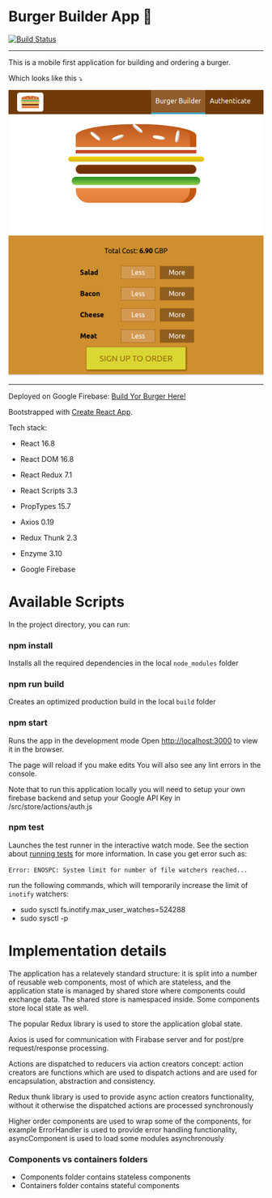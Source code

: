 # Burger Builder App :hamburger:

[![Build Status](https://travis-ci.org/pseudonym42/Burger-Builder.svg?branch=master)](https://travis-ci.org/pseudonym42/Burger-Builder)

---

This is a mobile first application for building and ordering a burger.

Which looks like this :arrow_heading_down:


![Screenshot](burger-builder-screenshot.png)

---

Deployed on Google Firebase: [Build Yor Burger Here!](https://burger-builder-project-id.firebaseapp.com/)

Bootstrapped with [Create React App](https://github.com/facebook/create-react-app).

Tech stack:

- React 16.8

- React DOM 16.8

- React Redux 7.1

- React Scripts 3.3

- PropTypes 15.7

- Axios 0.19

- Redux Thunk 2.3

- Enzyme 3.10

- Google Firebase


# Available Scripts

In the project directory, you can run:

### npm install

Installs all the required dependencies in the local `node_modules` folder

### npm run build

Creates an optimized production build in the local `build` folder

### npm start

Runs the app in the development mode
Open [http://localhost:3000](http://localhost:3000) to view it in the browser.

The page will reload if you make edits
You will also see any lint errors in the console.

Note that to run this application locally you will need to setup your own firebase backend
and setup your Google API Key in /src/store/actions/auth.js

### npm test

Launches the test runner in the interactive watch mode. See the section about [running tests](https://facebook.github.io/create-react-app/docs/running-tests) for more information. In case you get error such as:

`Error: ENOSPC: System limit for number of file watchers reached...`
  
run the following commands, which will temporarily increase the limit of `inotify` watchers:

- sudo sysctl fs.inotify.max_user_watches=524288
- sudo sysctl -p


# Implementation details

The application has a relatevely standard structure: it is split into a number of reusable web components, most
of which are stateless, and the application state is managed by shared store where components could exchange
data. The shared store is namespaced inside. Some components store local state as well.

The popular Redux library is used to store the application global state.

Axios is used for communication with Firabase server and for post/pre request/response processing.

Actions are dispatched to reducers via action creators concept: action creators are functions which are
used to dispatch actions and are used for encapsulation, abstraction and consistency.

Redux thunk library is used to provide async action creators functionality, without it otherwise the 
dispatched actions are processed synchronously

Higher order components are used to wrap some of the components, for example ErrorHandler is used to
provide error handling functionality, asyncComponent is used to load some modules asynchronously



### Components vs containers folders

- Components folder contains stateless components
- Containers folder contains stateful components
